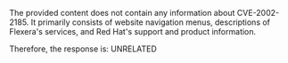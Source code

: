 The provided content does not contain any information about CVE-2002-2185. It primarily consists of website navigation menus, descriptions of Flexera's services, and Red Hat's support and product information.

Therefore, the response is: UNRELATED